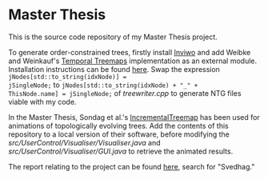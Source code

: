 # Master Thesis
This is the source code repository of my Master Thesis project.

To generate order-constrained trees, firstly install [Inviwo](https://inviwo.org/) and add Weibke and Weinkauf's [Temporal Treemaps](https://github.com/Wiebke/TemporalTreeMaps) implementation as an external module. Installation instructions can be found [here](https://github.com/Wiebke/TemporalTreeMaps). Swap the expression <code>jNodes[std::to_string(idxNode)] = jSingleNode;</code> to <code>jNodes[std::to_string(idxNode) + "_" + ThisNode.name] = jSingleNode;</code> of *treewriter.cpp* to generate NTG files viable with my code.

In the Master Thesis, Sondag et al.'s [IncrementalTreemap](https://gitaga.win.tue.nl/max/IncrementalTreemap) has been used for animations of topologically evolving trees. Add the contents of this repository to a local version of their software, before modifying the *src/UserControl/Visualiser/Visualiser.java* and *src/UserControl/Visualiser/GUI.java* to  retrieve the animated results.

The report relating to the project can be found [here](https://www.diva-portal.org/smash/search.jsf?dswid=-7909), search for "Svedhag."
